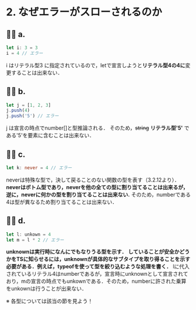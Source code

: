 # 2. なぜエラーがスローされるのか
## 🙆‍♂️ a.
```ts
let i: 3 = 3
i = 4 // エラー
```
i はリテラル型3 に指定されているので，letで宣言しようと**リテラル型4の4に**変更することは出来ない．


## 🙍‍♂️ b.
```ts
let j = [1, 2, 3]
j.push(4)
j.push('5') // エラー
```
j は宣言の時点でnumber[]と型推論される．
そのため，~~string~~ **リテラル型\'5\'** である'5'を要素に含むことは出来ない．


## 🙍‍♂️ c.
```ts
let k: never = 4 // エラー
```
neverは特殊な型で，決して戻ることのない関数の型を表す（3.2.12より）．
**neverはボトム型であり，neverを他の全ての型に割り当てることは出来るが，逆に，neverに何かの型を割り当てることは出来ない.**
そのため，numberである4は型が異なるため割り当てることは出来ない．


## 🙍‍♂️ d.
```ts
let l: unkown = 4
let m = l * 2 // エラー
```
**unknownは実行時になんにでもなりうる型を示す．**
**していることが安全かどうかをTSに知らせるには，unknownが具体的なサブタイプを取り得ることを示す必要がある．例えば，typeofを使って型を絞り込むような処理を書く．**
lに代入されているリテラル4はnumberであるが，宣言時にunknownとして宣言されており，mの宣言の時点でもunkownである．そのため，numberに許された乗算をunkownは行うことが出来ない．


※ 各型については該当の節を見よう！